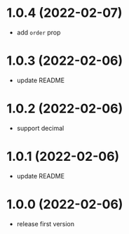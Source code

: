 # 1.0.4 (2022-02-07)

- add `order` prop

# 1.0.3 (2022-02-06)

- update README

# 1.0.2 (2022-02-06)

- support decimal

# 1.0.1 (2022-02-06)

- update README

# 1.0.0 (2022-02-06)

- release first version

